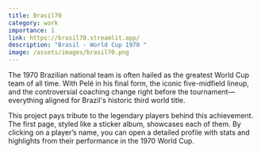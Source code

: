```yaml
---
title: Brasil70
category: work
importance: 1
link: https://brasil70.streamlit.app/
description: "Brasil - World Cup 1970 "
image: /assets/images/brasil70.png
---
```



The 1970 Brazilian national team is often hailed as the greatest World Cup team of all time. With Pelé in his final form, the iconic five-midfield lineup, and the controversial coaching change right before the tournament—everything aligned for Brazil's historic third world title.

This project pays tribute to the legendary players behind this achievement. The first page, styled like a sticker album, showcases each of them. By clicking on a player’s name, you can open a detailed profile with stats and highlights from their performance in the 1970 World Cup.